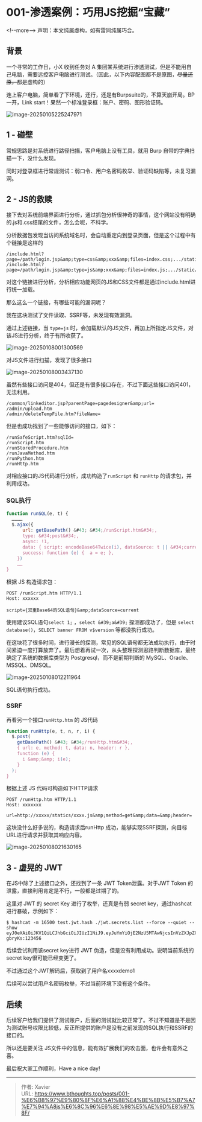 # 001-渗透案例：巧用JS挖掘“宝藏”



&lt;!--more--&gt;
声明：本文纯属虚构，如有雷同纯属巧合。



## 背景

一个寻常的工作日，小X 收到任务对 A 集团某系统进行渗透测试，但是不能用自己电脑，需要远控客户电脑进行测试。（因此，以下内容配图都不是原图，~~尽量还原，~~都是虚构的）

连上客户电脑，简单看了下环境，还行，还是有Burpsuite的，不算天崩开局。BP一开，Link start！果然一个标准登录框：账户、密码、图形验证码。

![image-20250105225247971](resource/20250105-记一次渗透案例.assets/image-20250105225247971.png)

## 1 - 碰壁

常规思路是对系统进行路径扫描，客户电脑上没有工具，就用 Burp 自带的字典扫描一下，没什么发现。

同时对登录框进行常规测试：弱口令、用户名密码枚举、验证码缺陷等，未复习漏洞。



## 2 - JS的救赎

接下去对系统前端界面进行分析，通过抓包分析很神奇的事情，这个网站没有明确的.js和.css结尾的文件，怎么会呢，不科学。

分析数据包发现当访问系统域名时，会自动重定向到登录页面，但是这个过程中有个链接是这样的

```
/include.html?page=/path/login.jsp&amp;type=css&amp;xxx&amp;files=index.css;.../static/xxxx.css;
/include.html?page=/path/login.jsp&amp;type=js&amp;xxx&amp;files=index.js;.../static/xxxx.js;
```

对这个链接进行分析，分析相应功能网页的JS和CSS文件都是通过include.html进行统一加载。

那么这么一个链接，有哪些可能的漏洞呢？

我在这块测试了文件读取、SSRF等，未发现有效漏洞。

通过上述链接，当 `type=js` 时，会加载默认的JS文件，再加上所指定JS文件，对该JS进行分析，终于有所收获了。

![image-20250108001300569](resource/20250105-记一次渗透案例.assets/image-20250108001300569.png)

对JS文件进行扫描，发现了很多接口

![image-20250108003437130](resource/20250105-记一次渗透案例.assets/image-20250108003437130.png)

虽然有些接口访问是404，但还是有很多接口存在，不过下面这些接口访问401，无法利用。

```
/common/linkeditor.jsp?parentPage=pagedesigner&amp;url=
/admin/upload.htm
/admin/deleteTempFile.htm?fileName=
```

但是也成功找到了一些能够访问的接口，如下：

```
/runSafeScript.htm?sqlId=
/runScript.htm
/runStoredProcedure.htm
/runJavaMethod.htm
/runPython.htm
/runHttp.htm
```

对相应接口的JS代码进行分析，成功构造了`runScript` 和 `runHttp` 的请求包，并利用成功。

### SQL执行

```js
function runSQL(e, t) {
  …………
  $.ajax({
      url: getBasePath() &#43; &#34;/runScript.htm&#34;,
      type: &#34;post&#34;,
      async: !1,
      data: { script: encodeBase64Twice(i), dataSource: t || &#34;current&#34; },
      success: function (e) {  a = e; },
    })
	……
}
```

根据 JS 构造请求包：

```http
POST /runScript.htm HTTP/1.1
Host: xxxxxx

script={双重Base64的SQL语句}&amp;dataSource=current
```

使用建议SQL语句`select 1;` ，`select &#39;a&#39;` 探测都成功了，但是 `select database()`，`SELECT banner FROM v$version` 等都没执行成功。

在这块花了很多时间，进行漫长的探测，常见的SQL语句都无法成功执行，由于时间紧迫一度打算放弃了。最后想着再试一次，从头整理探测思路判断数据库，最终确定了系统的数据库类型为 Postgresql，而不是前期判断的 MySQL、Oracle、MSSQL、DMSQL。

![image-20250108012211964](resource/20250105-记一次渗透案例.assets/image-20250108012211964.png)

SQL语句执行成功。



### SSRF

再看另一个接口`runHttp.htm` 的 JS代码

```js
function runHttp(e, t, n, r, i) {
  $.post(
    getBasePath() &#43; &#34;/runHttp.htm&#34;,
    { url: e, method: t, data: n, header: r },
    function (e) {
      i &amp;&amp; i(e);
    }
  );
}
```

根据上述 JS 代码可构造如下HTTP请求

```http
POST /runHttp.htm HTTP/1.1
Host: xxxxxxx

url=http://xxxxx/statics/xxxx.js&amp;method=get&amp;data=&amp;header=
```

这块没什么好多说的，构造请求后runHttp 成功，能够实现SSRF探测，向目标URL进行请求并获取其响应内容。

![image-20250108021630165](resource/20250105-记一次渗透案例.assets/image-20250108021630165.png)

## 3 - 虚晃的 JWT

在JS中除了上述接口之外，还找到了一条 JWT Token泄露。对于JWT Token 的泄露，直接利用肯定是不行，一般都是过期了的。

这里对 JWT 的 secret Key 进行了枚举，还真是有弱 secret key，通过hashcat进行暴破，示例如下：

```shell
$ hashcat -m 16500 test.jwt.hash ./jwt.secrets.list --force --quiet --show
eyJ0eXAiOiJKV1QiLCJhbGciOiJIUzI1NiJ9.eyJuYmYiOjE2NzU5MTAwNjcsInVzZXJpZCI6ImZhMTIzMDZlLTEwYmMtNGYyNS1hNWU3LWY2NDIyNWJhMzAyNCIsImV4cCI6MTY3NTk1MDA2NywiaWF0IjoxNjc1OTEwMDY3LCJ1c2VybmFtZSI6Inh4eHhkZW1vMSJ9.xpqoFsaqwBcpYuslV5BvjWpWPH31fExNoDcE-gbryKs:123456
```

后续尝试利用该secret key进行 JWT 伪造，但是没有利用成功。说明当前系统的secret key很可能已经变更了。

不过通过这个JWT解码后，获取到了用户名xxxxdemo1

后续可以尝试用户名密码枚举，不过当前环境下没有这个条件。



## 后续

后续客户给我们提供了测试账户，后面的测试就比较正常了。不过不知道是不是因为测试账号权限比较低，反正所提供的账户是没有之前发现的SQL执行和SSRF的接口的。

所以还是要关注 JS文件中的信息，能有效扩展我们的攻击面，也许会有意外之喜。

最后祝大家工作顺利，Have a nice day! 


---

> 作者: Xavier  
> URL: https://www.bthoughts.top/posts/001-%E6%B8%97%E9%80%8F%E6%A1%88%E4%BE%8B%E5%B7%A7%E7%94%A8js%E6%8C%96%E6%8E%98%E5%AE%9D%E8%97%8F/  

